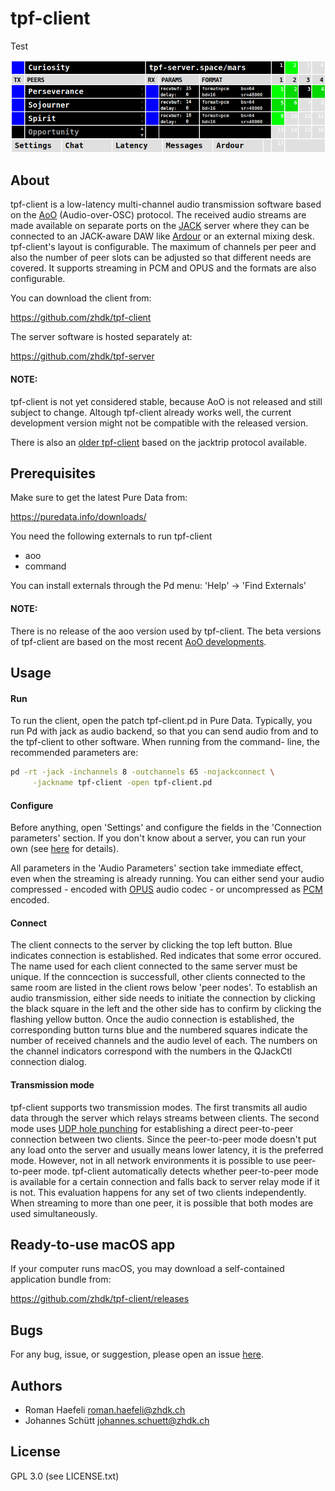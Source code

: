 tpf-client
==========
Test

![alt text](img/tpf-client.png "tpf-client")

About
-----

tpf-client is a low-latency multi-channel audio transmission software
based on the [AoO](https://git.iem.at/cm/aoo)  (Audio-over-OSC) protocol.
The received audio streams are made available on separate ports on the
[JACK](https://jackaudio.org/) server where they can be connected to an
JACK-aware DAW like [Ardour](https://ardour.org/) or an external mixing desk.
tpf-client's layout is configurable. The maximum of channels per peer and also
the number of peer slots can be adjusted so that different needs are covered.
It supports streaming in PCM and OPUS and the formats are also configurable.

You can download the client from:

  https://github.com/zhdk/tpf-client

The server software is hosted separately at:

  https://github.com/zhdk/tpf-server

#### NOTE:
tpf-client is not yet considered stable, because AoO is not released
and still subject to change.  Altough tpf-client already works well, the current
development version might not be compatible with the released version.

There is also an [older tpf-client](https://github.com/zhdk/tpf-client/releases/tag/v1.1.1)
based on the jacktrip protocol available.


Prerequisites
-------------

Make sure to get the latest Pure Data from:

  https://puredata.info/downloads/

You need the following externals to run tpf-client
  * aoo
  * command

You can install externals through the Pd menu:
'Help' -> 'Find Externals'

#### NOTE:
There is no release of the aoo version used by tpf-client. The beta versions
of tpf-client are based on the most recent [AoO developments](https://git.iem.at/cm/aoo/-/tree/develop).

Usage
-----

#### Run

To run the client, open the patch tpf-client.pd in Pure Data. Typically,
you run Pd with jack as audio backend, so that you can send audio from
and to the tpf-client to other software. When running from the command-
line, the recommended parameters are:

~~~sh
pd -rt -jack -inchannels 8 -outchannels 65 -nojackconnect \
     -jackname tpf-client -open tpf-client.pd
~~~

#### Configure

Before anything, open 'Settings' and configure the fields in the 'Connection
parameters' section. If you don't know about a server, you can run your own
(see [here](https://github.com/zhdk/tpf-server/) for details).

All parameters in the 'Audio Parameters' section take immediate effect, even
when the streaming is already running. You can either send your audio
compressed - encoded with [OPUS](https://opus-codec.org/) audio codec - or
uncompressed as [PCM](https://en.wikipedia.org/wiki/Pulse-code_modulation)
encoded.


#### Connect

The client connects to the server by clicking the top left button. Blue indicates
connection is established. Red indicates that some error occured. The name used
for each client connected to the same server must be unique. If the conncection
is successfull, other clients connected to the same room are listed in the
client rows below 'peer nodes'. To establish an audio transmission, either side
needs to initiate the connection by clicking the black square in the left and
the other side has to confirm by clicking the flashing yellow button.
Once the audio connection is established, the corresponding button turns blue
and the numbered squares indicate the number of received channels and the audio
level of each. The numbers on the channel indicators correspond with the numbers
in the QJackCtl connection dialog.


#### Transmission mode

tpf-client supports two transmission modes. The first transmits all audio data
through the server which relays streams between clients. The second mode uses
[UDP hole punching](https://en.wikipedia.org/wiki/UDP_hole_punching) for
establishing a direct peer-to-peer connection between two clients. Since the
peer-to-peer mode doesn't put any load onto the server and usually means lower
latency, it is the preferred mode. However, not in all network environments
it is possible to use peer-to-peer mode. tpf-client automatically detects
whether peer-to-peer mode is available for a certain connection and falls back
to server relay mode if it is not. This evaluation happens for any set of two
clients independently. When streaming to more than one peer, it is possible
that both modes are used simultaneously.


Ready-to-use macOS app
----------------------

If your computer runs macOS, you may download a self-contained
application bundle from:

  https://github.com/zhdk/tpf-client/releases


Bugs
----

For any bug, issue, or suggestion, please open an issue
[here](https://github.com/zhdk/tpf-client/issues).


Authors
-------

  * Roman Haefeli <roman.haefeli@zhdk.ch>
  * Johannes Schütt <johannes.schuett@zhdk.ch>


License
-------

  GPL 3.0 (see LICENSE.txt)


